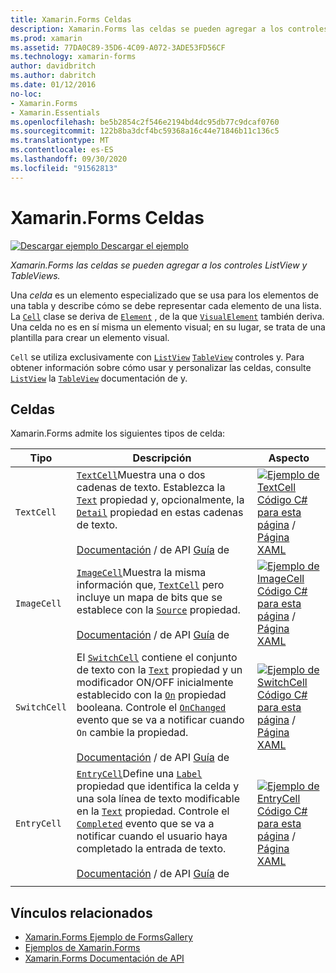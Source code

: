```yaml
---
title: Xamarin.Forms Celdas
description: Xamarin.Forms las celdas se pueden agregar a los controles ListView y TableViews. En este artículo se enumeran las celdas incluidas en Xamarin.Forms .
ms.prod: xamarin
ms.assetid: 77DA0C89-35D6-4C09-A072-3ADE53FD56CF
ms.technology: xamarin-forms
author: davidbritch
ms.author: dabritch
ms.date: 01/12/2016
no-loc:
- Xamarin.Forms
- Xamarin.Essentials
ms.openlocfilehash: be5b2854c2f546e2194bd4dc95db77c9dcaf0760
ms.sourcegitcommit: 122b8ba3dcf4bc59368a16c44e71846b11c136c5
ms.translationtype: MT
ms.contentlocale: es-ES
ms.lasthandoff: 09/30/2020
ms.locfileid: "91562813"
---
```

# <a name="no-locxamarinforms-cells"></a>Xamarin.Forms Celdas

[![Descargar ejemplo](~/media/shared/download.png) Descargar el ejemplo](https://docs.microsoft.com/samples/xamarin/xamarin-forms-samples/formsgallery)

_Xamarin.Forms las celdas se pueden agregar a los controles ListView y TableViews._

Una *celda* es un elemento especializado que se usa para los elementos de una tabla y describe cómo se debe representar cada elemento de una lista. La [`Cell`](xref:Xamarin.Forms.Cell) clase se deriva de [`Element`](xref:Xamarin.Forms.Element) , de la que [`VisualElement`](xref:Xamarin.Forms.Element) también deriva. Una celda no es en sí misma un elemento visual; en su lugar, se trata de una plantilla para crear un elemento visual.

`Cell` se utiliza exclusivamente con [`ListView`](xref:Xamarin.Forms.ListView) [`TableView`](xref:Xamarin.Forms.TableView) controles y. Para obtener información sobre cómo usar y personalizar las celdas, consulte [`ListView`](~/xamarin-forms/user-interface/listview/index.md) la [`TableView`](~/xamarin-forms/user-interface/tableview.md) documentación de y.

## <a name="cells"></a>Celdas

Xamarin.Forms admite los siguientes tipos de celda:

| Tipo | Descripción | Aspecto |
| --- | --- | --- |
| `TextCell` | [`TextCell`](xref:Xamarin.Forms.TextCell)Muestra una o dos cadenas de texto. Establezca la [`Text`](xref:Xamarin.Forms.TextCell.Text) propiedad y, opcionalmente, la [`Detail`](xref:Xamarin.Forms.TextCell.Detail) propiedad en estas cadenas de texto.<br /><br />[Documentación](xref:Xamarin.Forms.TextCell)  /  de API [Guía](~/xamarin-forms/user-interface/listview/customizing-cell-appearance.md#textcell) de | [![Ejemplo de TextCell](cells-images/TextCell.png "Ejemplo de TextCell")](cells-images/TextCell-Large.png#lightbox "Ejemplo de TextCell")<br />[Código C# para esta página](https://github.com/xamarin/xamarin-forms-samples/blob/master/FormsGallery/FormsGallery/FormsGallery/CodeExamples/TextCellDemoPage.cs)  /  [Página XAML](https://github.com/xamarin/xamarin-forms-samples/blob/master/FormsGallery/FormsGallery/FormsGallery/XamlExamples/TextCellDemoPage.xaml) |
| `ImageCell` | [`ImageCell`](xref:Xamarin.Forms.ImageCell)Muestra la misma información que, [`TextCell`](xref:Xamarin.Forms.TextCell) pero incluye un mapa de bits que se establece con la [`Source`](xref:Xamarin.Forms.Image.Source) propiedad.<br /><br />[Documentación](xref:Xamarin.Forms.ImageCell)  /  de API [Guía](~/xamarin-forms/user-interface/listview/customizing-cell-appearance.md#imagecell) de | [![Ejemplo de ImageCell](cells-images/ImageCell.png "Ejemplo de ImageCell")](cells-images/ImageCell-Large.png#lightbox "Ejemplo de ImageCell")<br />[Código C# para esta página](https://github.com/xamarin/xamarin-forms-samples/blob/master/FormsGallery/FormsGallery/FormsGallery/CodeExamples/ImageCellDemoPage.cs)  /  [Página XAML](https://github.com/xamarin/xamarin-forms-samples/blob/master/FormsGallery/FormsGallery/FormsGallery/XamlExamples/ImageCellDemoPage.xaml) |
| `SwitchCell` | El [`SwitchCell`](xref:Xamarin.Forms.SwitchCell) contiene el conjunto de texto con la [`Text`](xref:Xamarin.Forms.SwitchCell.Text) propiedad y un modificador ON/OFF inicialmente establecido con la [`On`](xref:Xamarin.Forms.SwitchCell.On) propiedad booleana. Controle el [`OnChanged`](xref:Xamarin.Forms.SwitchCell.OnChanged) evento que se va a notificar cuando `On` cambie la propiedad.<br /><br />[Documentación](xref:Xamarin.Forms.SwitchCell)  /  de API [Guía](~/xamarin-forms/user-interface/tableview.md#switchcell) de | [![Ejemplo de SwitchCell](cells-images/SwitchCell.png "Ejemplo de SwitchCell")](cells-images/SwitchCell-Large.png#lightbox "Ejemplo de SwitchCell")<br />[Código C# para esta página](https://github.com/xamarin/xamarin-forms-samples/blob/master/FormsGallery/FormsGallery/FormsGallery/CodeExamples/SwitchCellDemoPage.cs)  /  [Página XAML](https://github.com/xamarin/xamarin-forms-samples/blob/master/FormsGallery/FormsGallery/FormsGallery/XamlExamples/SwitchCellDemoPage.xaml) |
| `EntryCell` | [`EntryCell`](xref:Xamarin.Forms.EntryCell)Define una [`Label`](xref:Xamarin.Forms.EntryCell.Label) propiedad que identifica la celda y una sola línea de texto modificable en la [`Text`](xref:Xamarin.Forms.EntryCell.Text) propiedad. Controle el [`Completed`](xref:Xamarin.Forms.EntryCell.Completed) evento que se va a notificar cuando el usuario haya completado la entrada de texto.<br /><br />[Documentación](xref:Xamarin.Forms.EntryCell)  /  de API [Guía](~/xamarin-forms/user-interface/tableview.md#entrycell) de | [![Ejemplo de EntryCell](cells-images/EntryCell.png "Ejemplo de EntryCell")](cells-images/EntryCell-Large.png#lightbox "Ejemplo de EntryCell")<br />[Código C# para esta página](https://github.com/xamarin/xamarin-forms-samples/blob/master/FormsGallery/FormsGallery/FormsGallery/CodeExamples/EntryCellDemoPage.cs)  /  [Página XAML](https://github.com/xamarin/xamarin-forms-samples/blob/master/FormsGallery/FormsGallery/FormsGallery/XamlExamples/EntryCellDemoPage.xaml) |
| | | |

## <a name="related-links"></a>Vínculos relacionados

- [Xamarin.Forms Ejemplo de FormsGallery](/samples/xamarin/xamarin-forms-samples/formsgallery)
- [Ejemplos de Xamarin.Forms](/samples/browse/?products=xamarin&term=Xamarin.Forms)
- [Xamarin.Forms Documentación de API](/dotnet/api/xamarin.forms?view=xamarin-forms)